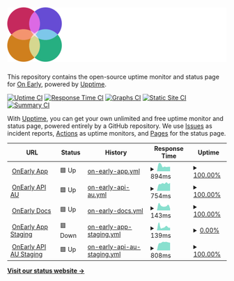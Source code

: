 # [![OnEarly Status](https://raw.githubusercontent.com/OnEarly/status/master/assets/logomark-dark.svg)](https://onearly.github.io/status/)

This repository contains the open-source uptime monitor and status page for [On Early](https://OnEarly.github.io/status), powered by [Upptime](https://github.com/upptime/upptime).

[![Uptime CI](https://github.com/OnEarly/status/workflows/Uptime%20CI/badge.svg)](https://github.com/OnEarly/status/actions?query=workflow%3A%22Uptime+CI%22)
[![Response Time CI](https://github.com/OnEarly/status/workflows/Response%20Time%20CI/badge.svg)](https://github.com/OnEarly/status/actions?query=workflow%3A%22Response+Time+CI%22)
[![Graphs CI](https://github.com/OnEarly/status/workflows/Graphs%20CI/badge.svg)](https://github.com/OnEarly/status/actions?query=workflow%3A%22Graphs+CI%22)
[![Static Site CI](https://github.com/OnEarly/status/workflows/Static%20Site%20CI/badge.svg)](https://github.com/OnEarly/status/actions?query=workflow%3A%22Static+Site+CI%22)
[![Summary CI](https://github.com/OnEarly/status/workflows/Summary%20CI/badge.svg)](https://github.com/OnEarly/status/actions?query=workflow%3A%22Summary+CI%22)

With [Upptime](https://upptime.js.org), you can get your own unlimited and free uptime monitor and status page, powered entirely by a GitHub repository. We use [Issues](https://github.com/OnEarly/status/issues) as incident reports, [Actions](https://github.com/OnEarly/status/actions) as uptime monitors, and [Pages](https://OnEarly.github.io/status) for the status page.

<!--start: status pages-->
<!-- This summary is generated by Upptime (https://github.com/upptime/upptime) -->
<!-- Do not edit this manually, your changes will be overwritten -->
<!-- prettier-ignore -->
| URL | Status | History | Response Time | Uptime |
| --- | ------ | ------- | ------------- | ------ |
| <img alt="" src="https://icons.duckduckgo.com/ip3/onearly.com.ico" height="13"> [OnEarly App](https://onearly.com) | 🟩 Up | [on-early-app.yml](https://github.com/OnEarly/status/commits/HEAD/history/on-early-app.yml) | <details><summary><img alt="Response time graph" src="./graphs/on-early-app/response-time-week.png" height="20"> 894ms</summary><br><a href="https://status.onearly.com/history/on-early-app"><img alt="Response time 891" src="https://img.shields.io/endpoint?url=https%3A%2F%2Fraw.githubusercontent.com%2FOnEarly%2Fstatus%2FHEAD%2Fapi%2Fon-early-app%2Fresponse-time.json"></a><br><a href="https://status.onearly.com/history/on-early-app"><img alt="24-hour response time 943" src="https://img.shields.io/endpoint?url=https%3A%2F%2Fraw.githubusercontent.com%2FOnEarly%2Fstatus%2FHEAD%2Fapi%2Fon-early-app%2Fresponse-time-day.json"></a><br><a href="https://status.onearly.com/history/on-early-app"><img alt="7-day response time 894" src="https://img.shields.io/endpoint?url=https%3A%2F%2Fraw.githubusercontent.com%2FOnEarly%2Fstatus%2FHEAD%2Fapi%2Fon-early-app%2Fresponse-time-week.json"></a><br><a href="https://status.onearly.com/history/on-early-app"><img alt="30-day response time 891" src="https://img.shields.io/endpoint?url=https%3A%2F%2Fraw.githubusercontent.com%2FOnEarly%2Fstatus%2FHEAD%2Fapi%2Fon-early-app%2Fresponse-time-month.json"></a><br><a href="https://status.onearly.com/history/on-early-app"><img alt="1-year response time 891" src="https://img.shields.io/endpoint?url=https%3A%2F%2Fraw.githubusercontent.com%2FOnEarly%2Fstatus%2FHEAD%2Fapi%2Fon-early-app%2Fresponse-time-year.json"></a></details> | <details><summary><a href="https://status.onearly.com/history/on-early-app">100.00%</a></summary><a href="https://status.onearly.com/history/on-early-app"><img alt="All-time uptime 92.77%" src="https://img.shields.io/endpoint?url=https%3A%2F%2Fraw.githubusercontent.com%2FOnEarly%2Fstatus%2FHEAD%2Fapi%2Fon-early-app%2Fuptime.json"></a><br><a href="https://status.onearly.com/history/on-early-app"><img alt="24-hour uptime 100.00%" src="https://img.shields.io/endpoint?url=https%3A%2F%2Fraw.githubusercontent.com%2FOnEarly%2Fstatus%2FHEAD%2Fapi%2Fon-early-app%2Fuptime-day.json"></a><br><a href="https://status.onearly.com/history/on-early-app"><img alt="7-day uptime 100.00%" src="https://img.shields.io/endpoint?url=https%3A%2F%2Fraw.githubusercontent.com%2FOnEarly%2Fstatus%2FHEAD%2Fapi%2Fon-early-app%2Fuptime-week.json"></a><br><a href="https://status.onearly.com/history/on-early-app"><img alt="30-day uptime 92.77%" src="https://img.shields.io/endpoint?url=https%3A%2F%2Fraw.githubusercontent.com%2FOnEarly%2Fstatus%2FHEAD%2Fapi%2Fon-early-app%2Fuptime-month.json"></a><br><a href="https://status.onearly.com/history/on-early-app"><img alt="1-year uptime 92.77%" src="https://img.shields.io/endpoint?url=https%3A%2F%2Fraw.githubusercontent.com%2FOnEarly%2Fstatus%2FHEAD%2Fapi%2Fon-early-app%2Fuptime-year.json"></a></details>
| <img alt="" src="https://icons.duckduckgo.com/ip3/api.au.onearly.com.ico" height="13"> [OnEarly API AU](https://api.au.onearly.com/health) | 🟩 Up | [on-early-api-au.yml](https://github.com/OnEarly/status/commits/HEAD/history/on-early-api-au.yml) | <details><summary><img alt="Response time graph" src="./graphs/on-early-api-au/response-time-week.png" height="20"> 754ms</summary><br><a href="https://status.onearly.com/history/on-early-api-au"><img alt="Response time 699" src="https://img.shields.io/endpoint?url=https%3A%2F%2Fraw.githubusercontent.com%2FOnEarly%2Fstatus%2FHEAD%2Fapi%2Fon-early-api-au%2Fresponse-time.json"></a><br><a href="https://status.onearly.com/history/on-early-api-au"><img alt="24-hour response time 696" src="https://img.shields.io/endpoint?url=https%3A%2F%2Fraw.githubusercontent.com%2FOnEarly%2Fstatus%2FHEAD%2Fapi%2Fon-early-api-au%2Fresponse-time-day.json"></a><br><a href="https://status.onearly.com/history/on-early-api-au"><img alt="7-day response time 754" src="https://img.shields.io/endpoint?url=https%3A%2F%2Fraw.githubusercontent.com%2FOnEarly%2Fstatus%2FHEAD%2Fapi%2Fon-early-api-au%2Fresponse-time-week.json"></a><br><a href="https://status.onearly.com/history/on-early-api-au"><img alt="30-day response time 699" src="https://img.shields.io/endpoint?url=https%3A%2F%2Fraw.githubusercontent.com%2FOnEarly%2Fstatus%2FHEAD%2Fapi%2Fon-early-api-au%2Fresponse-time-month.json"></a><br><a href="https://status.onearly.com/history/on-early-api-au"><img alt="1-year response time 699" src="https://img.shields.io/endpoint?url=https%3A%2F%2Fraw.githubusercontent.com%2FOnEarly%2Fstatus%2FHEAD%2Fapi%2Fon-early-api-au%2Fresponse-time-year.json"></a></details> | <details><summary><a href="https://status.onearly.com/history/on-early-api-au">100.00%</a></summary><a href="https://status.onearly.com/history/on-early-api-au"><img alt="All-time uptime 99.87%" src="https://img.shields.io/endpoint?url=https%3A%2F%2Fraw.githubusercontent.com%2FOnEarly%2Fstatus%2FHEAD%2Fapi%2Fon-early-api-au%2Fuptime.json"></a><br><a href="https://status.onearly.com/history/on-early-api-au"><img alt="24-hour uptime 100.00%" src="https://img.shields.io/endpoint?url=https%3A%2F%2Fraw.githubusercontent.com%2FOnEarly%2Fstatus%2FHEAD%2Fapi%2Fon-early-api-au%2Fuptime-day.json"></a><br><a href="https://status.onearly.com/history/on-early-api-au"><img alt="7-day uptime 100.00%" src="https://img.shields.io/endpoint?url=https%3A%2F%2Fraw.githubusercontent.com%2FOnEarly%2Fstatus%2FHEAD%2Fapi%2Fon-early-api-au%2Fuptime-week.json"></a><br><a href="https://status.onearly.com/history/on-early-api-au"><img alt="30-day uptime 99.87%" src="https://img.shields.io/endpoint?url=https%3A%2F%2Fraw.githubusercontent.com%2FOnEarly%2Fstatus%2FHEAD%2Fapi%2Fon-early-api-au%2Fuptime-month.json"></a><br><a href="https://status.onearly.com/history/on-early-api-au"><img alt="1-year uptime 99.87%" src="https://img.shields.io/endpoint?url=https%3A%2F%2Fraw.githubusercontent.com%2FOnEarly%2Fstatus%2FHEAD%2Fapi%2Fon-early-api-au%2Fuptime-year.json"></a></details>
| <img alt="" src="https://icons.duckduckgo.com/ip3/docs.onearly.com.ico" height="13"> [OnEarly Docs](https://docs.onearly.com) | 🟩 Up | [on-early-docs.yml](https://github.com/OnEarly/status/commits/HEAD/history/on-early-docs.yml) | <details><summary><img alt="Response time graph" src="./graphs/on-early-docs/response-time-week.png" height="20"> 143ms</summary><br><a href="https://status.onearly.com/history/on-early-docs"><img alt="Response time 210" src="https://img.shields.io/endpoint?url=https%3A%2F%2Fraw.githubusercontent.com%2FOnEarly%2Fstatus%2FHEAD%2Fapi%2Fon-early-docs%2Fresponse-time.json"></a><br><a href="https://status.onearly.com/history/on-early-docs"><img alt="24-hour response time 192" src="https://img.shields.io/endpoint?url=https%3A%2F%2Fraw.githubusercontent.com%2FOnEarly%2Fstatus%2FHEAD%2Fapi%2Fon-early-docs%2Fresponse-time-day.json"></a><br><a href="https://status.onearly.com/history/on-early-docs"><img alt="7-day response time 143" src="https://img.shields.io/endpoint?url=https%3A%2F%2Fraw.githubusercontent.com%2FOnEarly%2Fstatus%2FHEAD%2Fapi%2Fon-early-docs%2Fresponse-time-week.json"></a><br><a href="https://status.onearly.com/history/on-early-docs"><img alt="30-day response time 210" src="https://img.shields.io/endpoint?url=https%3A%2F%2Fraw.githubusercontent.com%2FOnEarly%2Fstatus%2FHEAD%2Fapi%2Fon-early-docs%2Fresponse-time-month.json"></a><br><a href="https://status.onearly.com/history/on-early-docs"><img alt="1-year response time 210" src="https://img.shields.io/endpoint?url=https%3A%2F%2Fraw.githubusercontent.com%2FOnEarly%2Fstatus%2FHEAD%2Fapi%2Fon-early-docs%2Fresponse-time-year.json"></a></details> | <details><summary><a href="https://status.onearly.com/history/on-early-docs">100.00%</a></summary><a href="https://status.onearly.com/history/on-early-docs"><img alt="All-time uptime 100.00%" src="https://img.shields.io/endpoint?url=https%3A%2F%2Fraw.githubusercontent.com%2FOnEarly%2Fstatus%2FHEAD%2Fapi%2Fon-early-docs%2Fuptime.json"></a><br><a href="https://status.onearly.com/history/on-early-docs"><img alt="24-hour uptime 100.00%" src="https://img.shields.io/endpoint?url=https%3A%2F%2Fraw.githubusercontent.com%2FOnEarly%2Fstatus%2FHEAD%2Fapi%2Fon-early-docs%2Fuptime-day.json"></a><br><a href="https://status.onearly.com/history/on-early-docs"><img alt="7-day uptime 100.00%" src="https://img.shields.io/endpoint?url=https%3A%2F%2Fraw.githubusercontent.com%2FOnEarly%2Fstatus%2FHEAD%2Fapi%2Fon-early-docs%2Fuptime-week.json"></a><br><a href="https://status.onearly.com/history/on-early-docs"><img alt="30-day uptime 100.00%" src="https://img.shields.io/endpoint?url=https%3A%2F%2Fraw.githubusercontent.com%2FOnEarly%2Fstatus%2FHEAD%2Fapi%2Fon-early-docs%2Fuptime-month.json"></a><br><a href="https://status.onearly.com/history/on-early-docs"><img alt="1-year uptime 100.00%" src="https://img.shields.io/endpoint?url=https%3A%2F%2Fraw.githubusercontent.com%2FOnEarly%2Fstatus%2FHEAD%2Fapi%2Fon-early-docs%2Fuptime-year.json"></a></details>
| <img alt="" src="https://icons.duckduckgo.com/ip3/staging.onearly.com.ico" height="13"> [OnEarly App Staging](https://staging.onearly.com) | 🟥 Down | [on-early-app-staging.yml](https://github.com/OnEarly/status/commits/HEAD/history/on-early-app-staging.yml) | <details><summary><img alt="Response time graph" src="./graphs/on-early-app-staging/response-time-week.png" height="20"> 139ms</summary><br><a href="https://status.onearly.com/history/on-early-app-staging"><img alt="Response time 434" src="https://img.shields.io/endpoint?url=https%3A%2F%2Fraw.githubusercontent.com%2FOnEarly%2Fstatus%2FHEAD%2Fapi%2Fon-early-app-staging%2Fresponse-time.json"></a><br><a href="https://status.onearly.com/history/on-early-app-staging"><img alt="24-hour response time 102" src="https://img.shields.io/endpoint?url=https%3A%2F%2Fraw.githubusercontent.com%2FOnEarly%2Fstatus%2FHEAD%2Fapi%2Fon-early-app-staging%2Fresponse-time-day.json"></a><br><a href="https://status.onearly.com/history/on-early-app-staging"><img alt="7-day response time 139" src="https://img.shields.io/endpoint?url=https%3A%2F%2Fraw.githubusercontent.com%2FOnEarly%2Fstatus%2FHEAD%2Fapi%2Fon-early-app-staging%2Fresponse-time-week.json"></a><br><a href="https://status.onearly.com/history/on-early-app-staging"><img alt="30-day response time 434" src="https://img.shields.io/endpoint?url=https%3A%2F%2Fraw.githubusercontent.com%2FOnEarly%2Fstatus%2FHEAD%2Fapi%2Fon-early-app-staging%2Fresponse-time-month.json"></a><br><a href="https://status.onearly.com/history/on-early-app-staging"><img alt="1-year response time 434" src="https://img.shields.io/endpoint?url=https%3A%2F%2Fraw.githubusercontent.com%2FOnEarly%2Fstatus%2FHEAD%2Fapi%2Fon-early-app-staging%2Fresponse-time-year.json"></a></details> | <details><summary><a href="https://status.onearly.com/history/on-early-app-staging">0.00%</a></summary><a href="https://status.onearly.com/history/on-early-app-staging"><img alt="All-time uptime 39.94%" src="https://img.shields.io/endpoint?url=https%3A%2F%2Fraw.githubusercontent.com%2FOnEarly%2Fstatus%2FHEAD%2Fapi%2Fon-early-app-staging%2Fuptime.json"></a><br><a href="https://status.onearly.com/history/on-early-app-staging"><img alt="24-hour uptime 0.00%" src="https://img.shields.io/endpoint?url=https%3A%2F%2Fraw.githubusercontent.com%2FOnEarly%2Fstatus%2FHEAD%2Fapi%2Fon-early-app-staging%2Fuptime-day.json"></a><br><a href="https://status.onearly.com/history/on-early-app-staging"><img alt="7-day uptime 0.00%" src="https://img.shields.io/endpoint?url=https%3A%2F%2Fraw.githubusercontent.com%2FOnEarly%2Fstatus%2FHEAD%2Fapi%2Fon-early-app-staging%2Fuptime-week.json"></a><br><a href="https://status.onearly.com/history/on-early-app-staging"><img alt="30-day uptime 39.94%" src="https://img.shields.io/endpoint?url=https%3A%2F%2Fraw.githubusercontent.com%2FOnEarly%2Fstatus%2FHEAD%2Fapi%2Fon-early-app-staging%2Fuptime-month.json"></a><br><a href="https://status.onearly.com/history/on-early-app-staging"><img alt="1-year uptime 39.94%" src="https://img.shields.io/endpoint?url=https%3A%2F%2Fraw.githubusercontent.com%2FOnEarly%2Fstatus%2FHEAD%2Fapi%2Fon-early-app-staging%2Fuptime-year.json"></a></details>
| <img alt="" src="https://icons.duckduckgo.com/ip3/api.au.staging.onearly.com.ico" height="13"> [OnEarly API AU Staging](https://api.au.staging.onearly.com/health) | 🟩 Up | [on-early-api-au-staging.yml](https://github.com/OnEarly/status/commits/HEAD/history/on-early-api-au-staging.yml) | <details><summary><img alt="Response time graph" src="./graphs/on-early-api-au-staging/response-time-week.png" height="20"> 808ms</summary><br><a href="https://status.onearly.com/history/on-early-api-au-staging"><img alt="Response time 719" src="https://img.shields.io/endpoint?url=https%3A%2F%2Fraw.githubusercontent.com%2FOnEarly%2Fstatus%2FHEAD%2Fapi%2Fon-early-api-au-staging%2Fresponse-time.json"></a><br><a href="https://status.onearly.com/history/on-early-api-au-staging"><img alt="24-hour response time 709" src="https://img.shields.io/endpoint?url=https%3A%2F%2Fraw.githubusercontent.com%2FOnEarly%2Fstatus%2FHEAD%2Fapi%2Fon-early-api-au-staging%2Fresponse-time-day.json"></a><br><a href="https://status.onearly.com/history/on-early-api-au-staging"><img alt="7-day response time 808" src="https://img.shields.io/endpoint?url=https%3A%2F%2Fraw.githubusercontent.com%2FOnEarly%2Fstatus%2FHEAD%2Fapi%2Fon-early-api-au-staging%2Fresponse-time-week.json"></a><br><a href="https://status.onearly.com/history/on-early-api-au-staging"><img alt="30-day response time 719" src="https://img.shields.io/endpoint?url=https%3A%2F%2Fraw.githubusercontent.com%2FOnEarly%2Fstatus%2FHEAD%2Fapi%2Fon-early-api-au-staging%2Fresponse-time-month.json"></a><br><a href="https://status.onearly.com/history/on-early-api-au-staging"><img alt="1-year response time 719" src="https://img.shields.io/endpoint?url=https%3A%2F%2Fraw.githubusercontent.com%2FOnEarly%2Fstatus%2FHEAD%2Fapi%2Fon-early-api-au-staging%2Fresponse-time-year.json"></a></details> | <details><summary><a href="https://status.onearly.com/history/on-early-api-au-staging">100.00%</a></summary><a href="https://status.onearly.com/history/on-early-api-au-staging"><img alt="All-time uptime 100.00%" src="https://img.shields.io/endpoint?url=https%3A%2F%2Fraw.githubusercontent.com%2FOnEarly%2Fstatus%2FHEAD%2Fapi%2Fon-early-api-au-staging%2Fuptime.json"></a><br><a href="https://status.onearly.com/history/on-early-api-au-staging"><img alt="24-hour uptime 100.00%" src="https://img.shields.io/endpoint?url=https%3A%2F%2Fraw.githubusercontent.com%2FOnEarly%2Fstatus%2FHEAD%2Fapi%2Fon-early-api-au-staging%2Fuptime-day.json"></a><br><a href="https://status.onearly.com/history/on-early-api-au-staging"><img alt="7-day uptime 100.00%" src="https://img.shields.io/endpoint?url=https%3A%2F%2Fraw.githubusercontent.com%2FOnEarly%2Fstatus%2FHEAD%2Fapi%2Fon-early-api-au-staging%2Fuptime-week.json"></a><br><a href="https://status.onearly.com/history/on-early-api-au-staging"><img alt="30-day uptime 100.00%" src="https://img.shields.io/endpoint?url=https%3A%2F%2Fraw.githubusercontent.com%2FOnEarly%2Fstatus%2FHEAD%2Fapi%2Fon-early-api-au-staging%2Fuptime-month.json"></a><br><a href="https://status.onearly.com/history/on-early-api-au-staging"><img alt="1-year uptime 100.00%" src="https://img.shields.io/endpoint?url=https%3A%2F%2Fraw.githubusercontent.com%2FOnEarly%2Fstatus%2FHEAD%2Fapi%2Fon-early-api-au-staging%2Fuptime-year.json"></a></details>

<!--end: status pages-->

[**Visit our status website →**](https://OnEarly.github.io/status)
